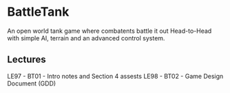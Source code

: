 # BattleTank
An open world tank game where combatents battle it out Head-to-Head with simple AI, terrain and an advanced control system.

## Lectures
LE97 - BT01 - Intro notes and Section 4 assests
LE98 - BT02 - Game Design Document (GDD)
